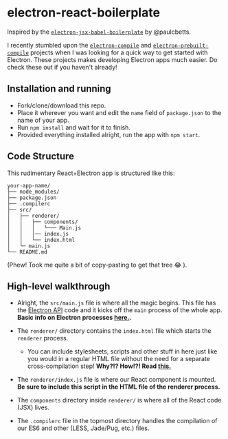 # electron-react-boilerplate

Inspired by the [`electron-jsx-babel-boilerplate`](https://github.com/paulcbetts/electron-jsx-babel-boilerplate) by @paulcbetts.

I recently stumbled upon the [`electron-compile`](https://github.com/electron/electron-compile) and [`electron-prebuilt-compile`](https://github.com/paulcbetts/electron-prebuilt-compile) projects when I was looking for a quick way to get started with Electron.
These projects makes developing Electron apps much easier. Do check these out if you haven't already!

## Installation and running

- Fork/clone/download this repo.
- Place it wherever you want and edit the `name` field of `package.json` to the name of your app.
- Run `npm install` and wait for it to finish.
- Provided everything installed alright, run the app with `npm start`.


## Code Structure

This rudimentary React+Electron app is structured like this:

```text
your-app-name/
├── node_modules/
├── package.json
├── .compilerc
├── src/
│   ├── renderer/
│   │   ├── components/
│   │   │   └─── Main.js
│   │   │── index.js
│   │   └── index.html
│   └─ main.js
└── README.md
```

(Phew! Took me quite a bit of copy-pasting to get that tree :joy: ).

## High-level walkthrough

- Alright, the `src/main.js` file is where all the magic begins. This file has the [Electron API](http://electron.atom.io/docs/api/) code and it kicks off the `main` process of the whole app. **Basic info on Electron processes [here.](http://electron.atom.io/docs/tutorial/quick-start/).**


- The `renderer/` directory contains the `index.html` file which starts the `renderer` process.
  - You can include stylesheets, scripts and other stuff in here just like you would in a regular HTML file without the need for a separate cross-compilation step!  **Why?!? How!?! Read [this.](https://github.com/electron/electron-compile)**


- The `renderer/index.js` file is where our React component is mounted. **Be sure to include this script in the HTML file of the renderer process.**


- The `components` directory inside `renderer/` is where all of the React code (JSX) lives.

- The `.compilerc` file in the topmost directory handles the compilation of our ES6 and other (LESS, Jade/Pug, etc.) files.
